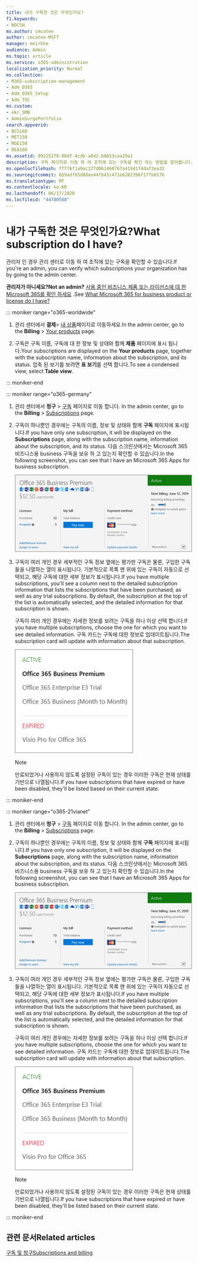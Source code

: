 ```yaml
---
title: 내가 구독한 것은 무엇인가요?
f1.keywords:
- NOCSH
ms.author: cmcatee
author: cmcatee-MSFT
manager: mnirkhe
audience: Admin
ms.topic: article
ms.service: o365-administration
localization_priority: Normal
ms.collection:
- M365-subscription-management
- Adm_O365
- Adm_O365_Setup
- Adm_TOC
ms.custom:
- okr_SMB
- AdminSurgePortfolio
search.appverid:
- BCS160
- MET150
- MOE150
- BEA160
ms.assetid: 092252f8-08df-4cdb-a8d2-b8653caa29a1
description: 구독 페이지로 이동 하 여 조직에 있는 구독을 확인 하는 방법을 알아봅니다.
ms.openlocfilehash: fff76f1a9ac127d061460767a41941f4daf2ea32
ms.sourcegitcommit: 659adf65d88ee44f643c471e6202396f1ffb6576
ms.translationtype: MT
ms.contentlocale: ko-KR
ms.lasthandoff: 06/17/2020
ms.locfileid: "44780508"
---
```

# <a name="what-subscription-do-i-have"></a><span data-ttu-id="2e884-103">내가 구독한 것은 무엇인가요?</span><span class="sxs-lookup"><span data-stu-id="2e884-103">What subscription do I have?</span></span>

<span data-ttu-id="2e884-104">관리자 인 경우 관리 센터로 이동 하 여 조직에 있는 구독을 확인할 수 있습니다.</span><span class="sxs-lookup"><span data-stu-id="2e884-104">If you're an admin, you can verify which subscriptions your organization has by going to the admin center.</span></span>
  
 <span data-ttu-id="2e884-105">**관리자가 아니세요?**</span><span class="sxs-lookup"><span data-stu-id="2e884-105">**Not an admin?**</span></span> <span data-ttu-id="2e884-106">[사용 중인 비즈니스 제품 또는 라이선스에 대 한 Microsoft 365를 확인 하세요](https://support.microsoft.com/office/f8ab5e25-bf3f-4a47-b264-174b1ee925fd) .</span><span class="sxs-lookup"><span data-stu-id="2e884-106">See [What Microsoft 365 for business product or license do I have?](https://support.microsoft.com/office/f8ab5e25-bf3f-4a47-b264-174b1ee925fd)</span></span>

::: moniker range="o365-worldwide"

1. <span data-ttu-id="2e884-107">관리 센터에서 **결제**\> <a href="https://go.microsoft.com/fwlink/p/?linkid=842054" target="_blank">내 상품</a>페이지로 이동하세요.</span><span class="sxs-lookup"><span data-stu-id="2e884-107">In the admin center, go to the **Billing** \> <a href="https://go.microsoft.com/fwlink/p/?linkid=842054" target="_blank">Your products</a> page.</span></span>

2. <span data-ttu-id="2e884-108">구독은 구독 이름, 구독에 대 한 정보 및 상태와 함께 **제품** 페이지에 표시 됩니다.</span><span class="sxs-lookup"><span data-stu-id="2e884-108">Your subscriptions are displayed on the **Your products** page, together with the subscription name, information about the subscription, and its status.</span></span> <span data-ttu-id="2e884-109">압축 된 보기를 보려면 **표 보기**를 선택 합니다.</span><span class="sxs-lookup"><span data-stu-id="2e884-109">To see a condensed view, select **Table view**.</span></span>

::: moniker-end
  
::: moniker range="o365-germany"

1. <span data-ttu-id="2e884-110">관리 센터에서 **청구** \> <a href="https://go.microsoft.com/fwlink/p/?linkid=847745" target="_blank">구독</a> 페이지로 이동 합니다.  </span><span class="sxs-lookup"><span data-stu-id="2e884-110">In the admin center, go to the **Billing** \>  <a href="https://go.microsoft.com/fwlink/p/?linkid=847745" target="_blank">Subscriptions</a> page.</span></span>

2. <span data-ttu-id="2e884-111">구독이 하나뿐인 경우에는 구독의 이름, 정보 및 상태와 함께 **구독** 페이지에 표시됩니다.</span><span class="sxs-lookup"><span data-stu-id="2e884-111">If you have only one subscription, it will be displayed on the **Subscriptions** page, along with the subscription name, information about the subscription, and its status.</span></span> <span data-ttu-id="2e884-112">다음 스크린샷에서는 Microsoft 365 비즈니스용 business 구독을 보유 하 고 있는지 확인할 수 있습니다.</span><span class="sxs-lookup"><span data-stu-id="2e884-112">In the following screenshot, you can see that I have an Microsoft 365 Apps for business subscription.</span></span>

    ![The Subscriptions page that shows which subscription you have as well as its status.](../../media/4d51dfcc-e9f3-4414-964a-6ef182f49eba.png)
  
3. <span data-ttu-id="2e884-p104">구독이 여러 개인 경우 세부적인 구독 정보 옆에는 평가판 구독은 물론, 구입한 구독들을 나열하는 열이 표시됩니다. 기본적으로 목록 맨 위에 있는 구독이 자동으로 선택되고, 해당 구독에 대한 세부 정보가 표시됩니다.</span><span class="sxs-lookup"><span data-stu-id="2e884-p104">If you have multiple subscriptions, you'll see a column next to the detailed subscription information that lists the subscriptions that have been purchased, as well as any trial subscriptions. By default, the subscription at the top of the list is automatically selected, and the detailed information for that subscription is shown.</span></span>

    <span data-ttu-id="2e884-116">구독이 여러 개인 경우에는 자세한 정보를 보려는 구독을 하나 이상 선택 합니다.</span><span class="sxs-lookup"><span data-stu-id="2e884-116">If you have multiple subscriptions, choose the one for which you want to see detailed information.</span></span> <span data-ttu-id="2e884-117">구독 카드는 구독에 대한 정보로 업데이트됩니다.</span><span class="sxs-lookup"><span data-stu-id="2e884-117">The subscription card will update with information about that subscription.</span></span>

    ![관리 센터의 구독 페이지로, 상태별로 그룹화 된 여러 구독의 목록을 보여 줍니다.](../../media/548ab8e9-bf9c-46d1-8c7c-ef5b631f3faa.png)
  
    > [!NOTE]
    > <span data-ttu-id="2e884-119">만료되었거나 사용하지 않도록 설정된 구독이 있는 경우 이러한 구독은 현재 상태를 기반으로 나열됩니다.</span><span class="sxs-lookup"><span data-stu-id="2e884-119">If you have subscriptions that have expired or have been disabled, they'll be listed based on their current state.</span></span>

::: moniker-end

::: moniker range="o365-21vianet"

1. <span data-ttu-id="2e884-120">관리 센터에서 **청구** \> <a href="https://go.microsoft.com/fwlink/p/?linkid=850626" target="_blank">구독</a> 페이지로 이동 합니다.  </span><span class="sxs-lookup"><span data-stu-id="2e884-120">In the admin center, go to the **Billing** \>  <a href="https://go.microsoft.com/fwlink/p/?linkid=850626" target="_blank">Subscriptions</a> page.</span></span>

2. <span data-ttu-id="2e884-121">구독이 하나뿐인 경우에는 구독의 이름, 정보 및 상태와 함께 **구독** 페이지에 표시됩니다.</span><span class="sxs-lookup"><span data-stu-id="2e884-121">If you have only one subscription, it will be displayed on the **Subscriptions** page, along with the subscription name, information about the subscription, and its status.</span></span> <span data-ttu-id="2e884-122">다음 스크린샷에서는 Microsoft 365 비즈니스용 business 구독을 보유 하 고 있는지 확인할 수 있습니다.</span><span class="sxs-lookup"><span data-stu-id="2e884-122">In the following screenshot, you can see that I have an Microsoft 365 Apps for business subscription.</span></span>

    ![The Subscriptions page that shows which subscription you have as well as its status.](../../media/4d51dfcc-e9f3-4414-964a-6ef182f49eba.png)
  
3. <span data-ttu-id="2e884-p107">구독이 여러 개인 경우 세부적인 구독 정보 옆에는 평가판 구독은 물론, 구입한 구독들을 나열하는 열이 표시됩니다. 기본적으로 목록 맨 위에 있는 구독이 자동으로 선택되고, 해당 구독에 대한 세부 정보가 표시됩니다.</span><span class="sxs-lookup"><span data-stu-id="2e884-p107">If you have multiple subscriptions, you'll see a column next to the detailed subscription information that lists the subscriptions that have been purchased, as well as any trial subscriptions. By default, the subscription at the top of the list is automatically selected, and the detailed information for that subscription is shown.</span></span>

    <span data-ttu-id="2e884-126">구독이 여러 개인 경우에는 자세한 정보를 보려는 구독을 하나 이상 선택 합니다.</span><span class="sxs-lookup"><span data-stu-id="2e884-126">If you have multiple subscriptions, choose the one for which you want to see detailed information.</span></span> <span data-ttu-id="2e884-127">구독 카드는 구독에 대한 정보로 업데이트됩니다.</span><span class="sxs-lookup"><span data-stu-id="2e884-127">The subscription card will update with information about that subscription.</span></span>

    ![관리 센터의 구독 페이지로, 상태별로 그룹화 된 여러 구독의 목록을 보여 줍니다.](../../media/548ab8e9-bf9c-46d1-8c7c-ef5b631f3faa.png)
  
    > [!NOTE]
    > <span data-ttu-id="2e884-129">만료되었거나 사용하지 않도록 설정된 구독이 있는 경우 이러한 구독은 현재 상태를 기반으로 나열됩니다.</span><span class="sxs-lookup"><span data-stu-id="2e884-129">If you have subscriptions that have expired or have been disabled, they'll be listed based on their current state.</span></span>

::: moniker-end

## <a name="related-articles"></a><span data-ttu-id="2e884-130">관련 문서</span><span class="sxs-lookup"><span data-stu-id="2e884-130">Related articles</span></span>
  
[<span data-ttu-id="2e884-131">구독 및 청구</span><span class="sxs-lookup"><span data-stu-id="2e884-131">Subscriptions and billing</span></span>](../../commerce/index.yml)